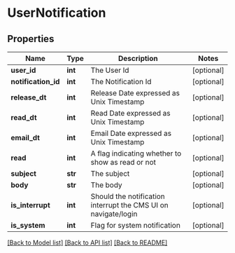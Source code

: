 # UserNotification

## Properties
Name | Type | Description | Notes
------------ | ------------- | ------------- | -------------
**user_id** | **int** | The User Id | [optional] 
**notification_id** | **int** | The Notification Id | [optional] 
**release_dt** | **int** | Release Date expressed as Unix Timestamp | [optional] 
**read_dt** | **int** | Read Date expressed as Unix Timestamp | [optional] 
**email_dt** | **int** | Email Date expressed as Unix Timestamp | [optional] 
**read** | **int** | A flag indicating whether to show as read or not | [optional] 
**subject** | **str** | The subject | [optional] 
**body** | **str** | The body | [optional] 
**is_interrupt** | **int** | Should the notification interrupt the CMS UI on navigate/login | [optional] 
**is_system** | **int** | Flag for system notification | [optional] 

[[Back to Model list]](../README.md#documentation-for-models) [[Back to API list]](../README.md#documentation-for-api-endpoints) [[Back to README]](../README.md)


